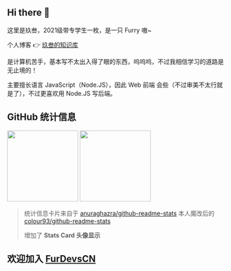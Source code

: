 ## Hi there 👋

这里是玖叁，2021级带专学生一枚，是一只 Furry 嗷~

个人博客 👉 [玖叁的知识库](https://fur93.icu)

是计算机苦手，基本写不太出入得了眼的东西，呜呜呜，不过我相信学习的道路是无止境的！

主要擅长语言 JavaScript（Node.JS），因此 Web 前端 会些（不过审美不太行就是了），不过更喜欢用 Node.JS 写后端。

## GitHub 统计信息

[<img style="height:165px;" src="https://github-readme-stats-colour93.vercel.app/api?username=colour93&show_avatar=true&show_icons=true&locale=cn&bg_color=45,fff0f6,fff2e8&text_color=383838&title_color=1890ff&icon_color=597Ff7" />](https://github.com/colour93)
[<img style="height:165px;" src="https://github-readme-stats-colour93.vercel.app/api/top-langs/?username=colour93&layout=compact&locale=cn&bg_color=45,fff2e8,fff0f6&text_color=383838&title_color=1890ff&icon_color=597Ff7" />](https://github.com/colour93)

> 统计信息卡片来自于 [anuraghazra/github-readme-stats](https://github.com/anuraghazra/github-readme-stats) 本人魔改后的 [colour93/github-readme-stats](https://github.com/colour93/github-readme-stats)
> 
> 增加了 **Stats Card 头像显示**

## 欢迎加入 [FurDevsCN](https://FurDevs.CN)
